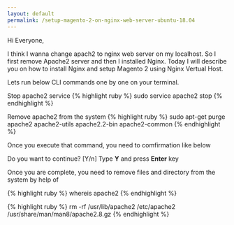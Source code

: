 ```yaml
---
layout: default
permalink: /setup-magento-2-on-nginx-web-server-ubuntu-18.04
---
```


Hi Everyone,

I think I wanna change apach2 to nginx web server on my localhost. So I first remove Apache2 server and then I installed Nginx. Today I will describe you on how to install Nginx and setup Magento 2 using Nginx Vertual Host.

Lets run below CLI commands one by one on your terminal.


Stop apache2 service
{% highlight ruby %}
sudo service apache2 stop
{% endhighlight %}


Remove apache2 from the system
{% highlight ruby %}
sudo apt-get purge apache2 apache2-utils apache2.2-bin apache2-common
{% endhighlight %}

Once you execute that command,  you need to comfirmation like below

Do you want to continue? [Y/n]
Type **Y** and press **Enter** key


Once you are complete, you need to remove files and directory from the system by help of

{% highlight ruby %}
whereis apache2
{% endhighlight %}

{% highlight ruby %}
rm -rf /usr/lib/apache2 /etc/apache2 /usr/share/man/man8/apache2.8.gz
{% endhighlight %}
